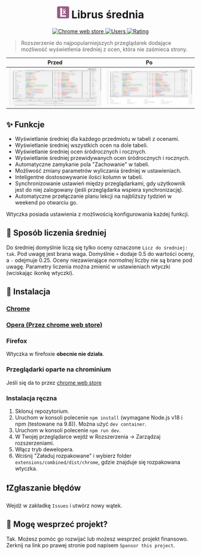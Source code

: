 <h1 align="center"><img src='assets/icon/128.png' width='32'/> Librus średnia</h1>

<p align="center">
  <a href="https://chrome.google.com/webstore/detail/librus-średnia/oggojknablgjgacijcjbioanonlkmfeg">
    <img alt="Chrome web store" src="https://img.shields.io/chrome-web-store/v/oggojknablgjgacijcjbioanonlkmfeg" target="_blank" />
  </a>
  <a href="https://chrome.google.com/webstore/detail/librus-średnia/oggojknablgjgacijcjbioanonlkmfeg">
    <img alt="Users" src="https://img.shields.io/chrome-web-store/users/oggojknablgjgacijcjbioanonlkmfeg" target="_blank" />
  </a>
  <a href="https://chrome.google.com/webstore/detail/librus-średnia/oggojknablgjgacijcjbioanonlkmfeg">
    <img alt="Rating" src="https://img.shields.io/chrome-web-store/rating/oggojknablgjgacijcjbioanonlkmfeg" target="_blank" />
  </a>
</p>

> Rozszerzenie do najpopularniejszych przeglądarek dodające możliwość wyświetlenia średniej z ocen, która nie zaśmieca strony.

| Przed  | Po |
| ------------------------- | --------------------- |
| ![przed](assets/img/before.png)  | ![po](assets/img/after.png)  |

## ✨ Funkcje
* Wyświetlanie średniej dla każdego przedmiotu w tabeli z ocenami.
* Wyświetlanie średniej wszystkich ocen na dole tabeli.
* Wyświetlanie średniej ocen śródrocznych i rocznych.
* Wyświetlanie średniej przewidywanych ocen śródrocznych i rocznych.
* Automatyczne zamykanie pola "Zachowanie" w tabeli.
* Możliwość zmiany parametrów wyliczania średniej w ustawieniach.
* Inteligentne dostosowywanie ilości kolumn w tabeli.
* Synchronizowanie ustawień między przeglądarkami, gdy użytkownik jest do niej zalogowany (jeśli przeglądarka wspiera synchronizację).
* Automatyczne przełączanie planu lekcji na najbliższy tydzień w weekend po otwarciu go.

Wtyczka posiada ustawienia z możliwością konfigurowania każdej funkcji.

## 🧮 Sposób liczenia średniej
Do średniej domyślnie liczą się tylko oceny oznaczone `Licz do średniej: tak`. Pod uwagę jest brana waga. Domyślnie `+` dodaje 0.5 do wartości oceny, a `-` odejmuje 0.25. Oceny niezawierające *normalnej* liczby nie są brane pod uwagę.
Parametry liczenia można zmienić w ustawieniach wtyczki (wciskając ikonkę wtyczki).

## 🚀 Instalacja

### [Chrome](https://chrome.google.com/webstore/detail/librus-średnia/oggojknablgjgacijcjbioanonlkmfeg)

### [Opera (Przez chrome web store)](https://chrome.google.com/webstore/detail/librus-średnia/oggojknablgjgacijcjbioanonlkmfeg)

### Firefox
Wtyczka w firefoxie **obecnie nie działa**.

### Przeglądarki oparte na chrominium
Jeśli się da to przez [chrome web store](https://chrome.google.com/webstore/detail/librus-średnia/oggojknablgjgacijcjbioanonlkmfeg)

### Instalacja ręczna
1. Sklonuj repozytorium.
2. Uruchom w konsoli polecenie `npm install` (wymagane Node.js v18 i npm (testowane na 9.8)). Można użyć `dev container`.
3. Uruchom w konsoli polecenie `npm run dev`.
4. W Twojej przeglądarce wejdź w Rozszerzenia -> Zarządzaj rozszerzeniami.
5. Włącz tryb dewelopera.
6. Wciśnij "Załaduj rozpakowane" i wybierz folder `extensions/combined/dist/chrome`, gdzie znajduje się rozpakowana wtyczka.

## ❗Zgłaszanie błędów
Wejdź w zakładkę `Issues` i utwórz nowy wątek.

## 🤝 Mogę wesprzeć projekt?
Tak. Możesz pomóc go rozwijać lub możesz wesprzeć projekt finansowo. Zerknij na link po prawej stronie pod napisem `Sponsor this project`.